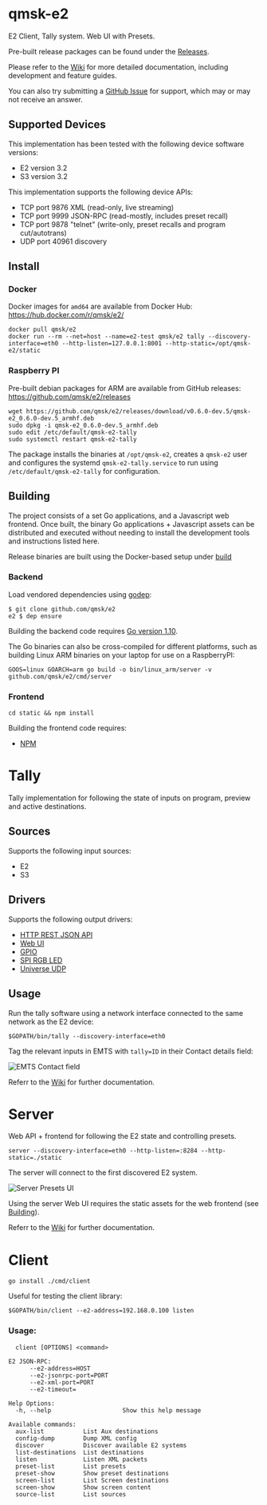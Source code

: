 # qmsk-e2
E2 Client, Tally system. Web UI with Presets.

Pre-built release packages can be found under the [Releases](https://github.com/qmsk/e2/releases).

Please refer to the [Wiki](https://github.com/qmsk/e2/wiki) for more detailed documentation, including development and feature guides.

You can also try submitting a [GitHub Issue](https://github.com/qmsk/e2/issues/new?labels=question) for support, which may or may not receive an answer.

## Supported Devices

This implementation has been tested with the following device software versions:

* E2 version 3.2
* S3 version 3.2

This implementation supports the following device APIs:

* TCP port 9876 XML (read-only, live streaming)
* TCP port 9999 JSON-RPC (read-mostly, includes preset recall)
* TCP port 9878 "telnet" (write-only, preset recalls and program cut/autotrans)
* UDP port 40961 discovery

## Install

### Docker

Docker images for `amd64` are available from Docker Hub: https://hub.docker.com/r/qmsk/e2/

```
docker pull qmsk/e2
docker run --rm --net=host --name=e2-test qmsk/e2 tally --discovery-interface=eth0 --http-listen=127.0.0.1:8001 --http-static=/opt/qmsk-e2/static
```

### Raspberry PI

Pre-built debian packages for ARM are available from GitHub releases: https://github.com/qmsk/e2/releases

```
wget https://github.com/qmsk/e2/releases/download/v0.6.0-dev.5/qmsk-e2_0.6.0-dev.5_armhf.deb
sudo dpkg -i qmsk-e2_0.6.0-dev.5_armhf.deb
sudo edit /etc/default/qmsk-e2-tally
sudo systemctl restart qmsk-e2-tally
```

The package installs the binaries at `/opt/qmsk-e2`, creates a `qmsk-e2` user and configures the systemd `qmsk-e2-tally.service` to run using `/etc/default/qmsk-e2-tally` for configuration.

## Building

The project consists of a set Go applications, and a Javascript web frontend. Once built, the binary Go applications + Javascript assets can be distributed and executed without needing to install the development tools and instructions listed here.

Release binaries are built using the Docker-based setup under [build](/build)

### Backend

Load vendored dependencies using [godep](https://github.com/golang/dep):

    $ git clone github.com/qmsk/e2
    e2 $ dep ensure

Building the backend code requires [Go version 1.10](https://golang.org/dl/).

The Go binaries can also be cross-compiled for different platforms, such as building Linux ARM binaries on your laptop for use on a RaspberryPI:

    GOOS=linux GOARCH=arm go build -o bin/linux_arm/server -v github.com/qmsk/e2/cmd/server

### Frontend

    cd static && npm install

Building the frontend code requires:

* [NPM](https://www.npmjs.com/)

# Tally

Tally implementation for following the state of inputs on program, preview and active destinations.

## Sources

Supports the following input sources:

* E2
* S3

## Drivers

Supports the following output drivers:

* [HTTP REST JSON API](https://github.com/qmsk/e2/wiki/Tally#web-api)
* [Web UI](https://github.com/qmsk/e2/wiki/Tally#web-ui)
* [GPIO](https://github.com/qmsk/e2/wiki/Tally#gpio)
* [SPI RGB LED](https://github.com/qmsk/e2/wiki/Tally#spi-led)
* [Universe UDP](https://github.com/qmsk/e2/wiki/Universe-Tally)

## Usage

Run the tally software using a network interface connected to the same network as the E2 device:

    $GOPATH/bin/tally --discovery-interface=eth0

Tag the relevant inputs in EMTS with `tally=ID` in their Contact details field:

![EMTS Contact field](https://raw.githubusercontent.com/qmsk/e2/master/docs/tally-emts-contact.png)

Referr to the [Wiki](https://github.com/qmsk/e2/wiki/Tally) for further documentation.

# Server

Web API + frontend for following the E2 state and controlling presets.

	server --discovery-interface=eth0 --http-listen=:8284 --http-static=./static

The server will connect to the first discovered E2 system.

![Server Presets UI](https://raw.githubusercontent.com/qmsk/e2/master/docs/server-presets.png)

Using the server Web UI requires the static assets for the web frontend (see [Building](#building)).

Referr to the [Wiki](https://github.com/qmsk/e2/wiki/Server) for further documentation.

# Client

    go install ./cmd/client

Useful for testing the client library:

    $GOPATH/bin/client --e2-address=192.168.0.100 listen

### Usage:

	  client [OPTIONS] <command>

	E2 JSON-RPC:
		  --e2-address=HOST
		  --e2-jsonrpc-port=PORT
		  --e2-xml-port=PORT
		  --e2-timeout=

	Help Options:
	  -h, --help                    Show this help message

	Available commands:
	  aux-list           List Aux destinations
	  config-dump        Dump XML config
	  discover           Discover available E2 systems
	  list-destinations  List destinations
	  listen             Listen XML packets
	  preset-list        List presets
	  preset-show        Show preset destinations
	  screen-list        List Screen destinations
	  screen-show        Show screen content
	  source-list        List sources
